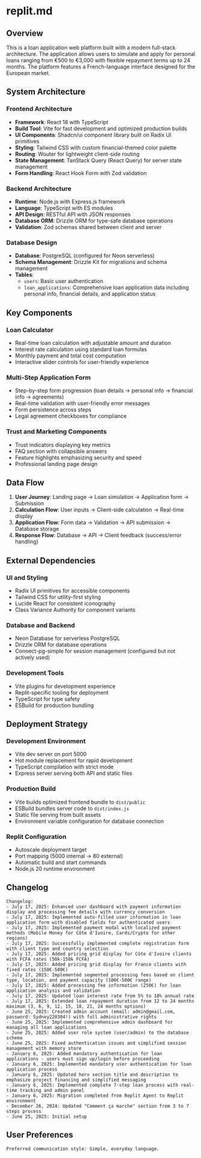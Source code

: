 # replit.md

## Overview

This is a loan application web platform built with a modern full-stack architecture. The application allows users to simulate and apply for personal loans ranging from €500 to €3,000 with flexible repayment terms up to 24 months. The platform features a French-language interface designed for the European market.

## System Architecture

### Frontend Architecture
- **Framework**: React 18 with TypeScript
- **Build Tool**: Vite for fast development and optimized production builds
- **UI Components**: Shadcn/ui component library built on Radix UI primitives
- **Styling**: Tailwind CSS with custom financial-themed color palette
- **Routing**: Wouter for lightweight client-side routing
- **State Management**: TanStack Query (React Query) for server state management
- **Form Handling**: React Hook Form with Zod validation

### Backend Architecture
- **Runtime**: Node.js with Express.js framework
- **Language**: TypeScript with ES modules
- **API Design**: RESTful API with JSON responses
- **Database ORM**: Drizzle ORM for type-safe database operations
- **Validation**: Zod schemas shared between client and server

### Database Design
- **Database**: PostgreSQL (configured for Neon serverless)
- **Schema Management**: Drizzle Kit for migrations and schema management
- **Tables**:
  - `users`: Basic user authentication
  - `loan_applications`: Comprehensive loan application data including personal info, financial details, and application status

## Key Components

### Loan Calculator
- Real-time loan calculation with adjustable amount and duration
- Interest rate calculation using standard loan formulas
- Monthly payment and total cost computation
- Interactive slider controls for user-friendly experience

### Multi-Step Application Form
- Step-by-step form progression (loan details → personal info → financial info → agreements)
- Real-time validation with user-friendly error messages
- Form persistence across steps
- Legal agreement checkboxes for compliance

### Trust and Marketing Components
- Trust indicators displaying key metrics
- FAQ section with collapsible answers
- Feature highlights emphasizing security and speed
- Professional landing page design

## Data Flow

1. **User Journey**: Landing page → Loan simulation → Application form → Submission
2. **Calculation Flow**: User inputs → Client-side calculation → Real-time display
3. **Application Flow**: Form data → Validation → API submission → Database storage
4. **Response Flow**: Database → API → Client feedback (success/error handling)

## External Dependencies

### UI and Styling
- Radix UI primitives for accessible components
- Tailwind CSS for utility-first styling
- Lucide React for consistent iconography
- Class Variance Authority for component variants

### Database and Backend
- Neon Database for serverless PostgreSQL
- Drizzle ORM for database operations
- Connect-pg-simple for session management (configured but not actively used)

### Development Tools
- Vite plugins for development experience
- Replit-specific tooling for deployment
- TypeScript for type safety
- ESBuild for production bundling

## Deployment Strategy

### Development Environment
- Vite dev server on port 5000
- Hot module replacement for rapid development
- TypeScript compilation with strict mode
- Express server serving both API and static files

### Production Build
- Vite builds optimized frontend bundle to `dist/public`
- ESBuild bundles server code to `dist/index.js`
- Static file serving from built assets
- Environment variable configuration for database connection

### Replit Configuration
- Autoscale deployment target
- Port mapping (5000 internal → 80 external)
- Automatic build and start commands
- Node.js 20 runtime environment

## Changelog

```
Changelog:
- July 17, 2025: Enhanced user dashboard with payment information display and processing fee details with currency conversion
- July 17, 2025: Implemented auto-filled user information in loan application form with disabled fields for authenticated users
- July 17, 2025: Implemented payment modal with localized payment methods (Mobile Money for Côte d'Ivoire, Cards/Crypto for other regions)
- July 17, 2025: Successfully implemented complete registration form with client type and country selection
- July 17, 2025: Added pricing grid display for Côte d'Ivoire clients with FCFA rates (50k-150k FCFA)
- July 17, 2025: Added pricing grid display for France clients with fixed rates (150€-500€)
- July 17, 2025: Implemented segmented processing fees based on client type, location, and payment capacity (100€-500€ range)
- July 17, 2025: Added processing fee information (250€) for loan application analysis and validation
- July 17, 2025: Updated loan interest rate from 5% to 18% annual rate
- July 17, 2025: Extended loan repayment duration from 12 to 24 months maximum (3, 6, 9, 12, 15, 18, 21, 24 months options)
- June 25, 2025: Created admin account (email: admin@gmail.com, password: Sydney220304!) with full administrative rights
- June 25, 2025: Implemented comprehensive admin dashboard for managing all loan applications
- June 25, 2025: Added user role system (user/admin) to the database schema
- June 25, 2025: Fixed authentication issues and simplified session management with memory store
- January 6, 2025: Added mandatory authentication for loan applications - users must sign up/login before proceeding
- January 6, 2025: Implemented mandatory user authentication for loan application process
- January 6, 2025: Updated hero section title and description to emphasize project financing and simplified messaging
- January 6, 2025: Implemented complete 7-step loan process with real-time tracking and admin panel
- January 6, 2025: Migration completed from Replit Agent to Replit environment
- December 26, 2024: Updated "Comment ça marche" section from 3 to 7 steps process
- June 25, 2025: Initial setup
```

## User Preferences

```
Preferred communication style: Simple, everyday language.
```